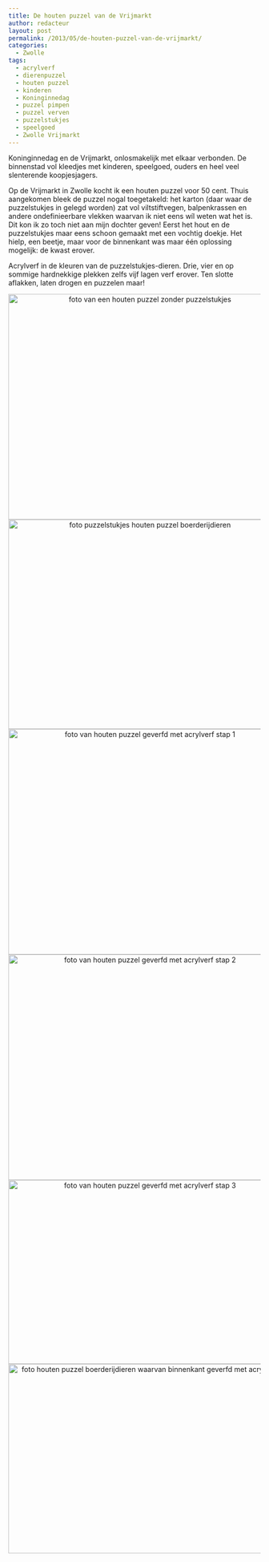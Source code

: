 ```yaml
---
title: De houten puzzel van de Vrijmarkt
author: redacteur
layout: post
permalink: /2013/05/de-houten-puzzel-van-de-vrijmarkt/
categories:
  - Zwolle
tags:
  - acrylverf
  - dierenpuzzel
  - houten puzzel
  - kinderen
  - Koninginnedag
  - puzzel pimpen
  - puzzel verven
  - puzzelstukjes
  - speelgoed
  - Zwolle Vrijmarkt
---
```

Koninginnedag en de Vrijmarkt, onlosmakelijk met elkaar verbonden. De binnenstad vol kleedjes met kinderen, speelgoed, ouders en heel veel slenterende koopjesjagers.

Op de Vrijmarkt in Zwolle kocht ik een houten puzzel voor 50 cent. Thuis aangekomen bleek de puzzel nogal toegetakeld: het karton (daar waar de puzzelstukjes in gelegd worden) zat vol viltstiftvegen, balpenkrassen en andere ondefinieerbare vlekken waarvan ik niet eens wíl weten wat het is. Dit kon ik zo toch niet aan mijn dochter geven! Eerst het hout en de puzzelstukjes maar eens schoon gemaakt met een vochtig doekje. Het hielp, een beetje, maar voor de binnenkant was maar één oplossing mogelijk: de kwast erover.

Acrylverf in de kleuren van de puzzelstukjes-dieren. Drie, vier en op sommige hardnekkige plekken zelfs vijf lagen verf erover. Ten slotte aflakken, laten drogen en puzzelen maar!

<p style="text-align: center;">
  <img class="aligncenter size-full wp-image-3599" alt="foto van een houten puzzel zonder puzzelstukjes" src="/wordpress/wp-content/uploads/2013/05/houten_puzzel-1.jpg" width="550" height="450" /> <img class="aligncenter size-full wp-image-3600" alt="foto puzzelstukjes houten puzzel boerderijdieren" src="/wordpress/wp-content/uploads/2013/05/houten_puzzel-2.jpg" width="550" height="418" /> <img class="aligncenter size-full wp-image-3601" alt="foto van houten puzzel geverfd met acrylverf stap 1" src="/wordpress/wp-content/uploads/2013/05/houten_puzzel-3.jpg" width="550" height="450" /> <img class="aligncenter size-full wp-image-3602" alt="foto van houten puzzel geverfd met acrylverf stap 2" src="/wordpress/wp-content/uploads/2013/05/houten_puzzel-4.jpg" width="550" height="450" /> <img class="aligncenter size-full wp-image-3603" alt="foto van houten puzzel geverfd met acrylverf stap 3" src="/wordpress/wp-content/uploads/2013/05/houten_puzzel-5.jpg" width="550" height="367" /> <img class="aligncenter size-full wp-image-3604" alt="foto houten puzzel boerderijdieren waarvan binnenkant geverfd met acrylverf" src="/wordpress/wp-content/uploads/2013/05/houten_puzzel-6.jpg" width="550" height="378" />
</p>
